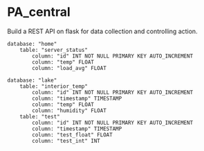 # PA_central

Build a REST API on flask for data collection and controlling action.

    database: "home"
        table: "server_status"
            column: "id" INT NOT NULL PRIMARY KEY AUTO_INCREMENT
            column: "temp" FLOAT
            column: "load_avg" FLOAT

    database: "lake"
	    table: "interior_temp"
		    column: "id" INT NOT NULL PRIMARY KEY AUTO_INCREMENT
		    column: "timestamp" TIMESTAMP
		    column: "temp" FLOAT
		    column: "humidity" FLOAT
	    table: "test"
		    column: "id" INT NOT NULL PRIMARY KEY AUTO_INCREMENT
		    column: "timestamp" TIMESTAMP
		    column: "test_float" FLOAT
		    column: "test_int" INT


